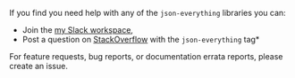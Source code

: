 If you find you need help with any of the `json-everything` libraries you can:

- Join the [my Slack workspace](https://join.slack.com/t/manateeopensource/shared_invite/enQtMzU4MjgzMjgyNzU3LWZjYzAzYzY3NjY1MjY3ODI0ZGJiZjc3Nzk1MDM5NTNlMjMyOTE0MzMxYWVjMjdiOGU1NDY5OGVhMGQ5YzY4Zjg),
- Post a question on [StackOverflow](http://www.stackoverflow.com) with the `json-everything` tag\*

For feature requests, bug reports, or documentation errata reports, please create an issue.
